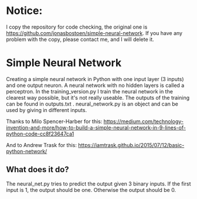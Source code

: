 # Notice:
  I copy the repository for code checking, the original one is https://github.com/jonasbostoen/simple-neural-network.
  If you have any problem with the copy, please contact me, and I will delete it.

# Simple Neural Network
Creating a simple neural network in Python with one input layer (3 inputs) and one output neuron. A neural network with no hidden layers is called a perceptron. In the training_version.py I train the neural network in the clearest way possible, but it's not really useable. The outputs of the training can be found in outputs.txt .
neural_network.py is an object and can be used by giving in different inputs.

Thanks to Milo Spencer-Harber for this: https://medium.com/technology-invention-and-more/how-to-build-a-simple-neural-network-in-9-lines-of-python-code-cc8f23647ca1

And to Andrew Trask for this: https://iamtrask.github.io/2015/07/12/basic-python-network/

## What does it do?
The neural_net.py tries to predict the output given 3 binary inputs. If the first input is 1, the output should be one. Otherwise the output should be 0.

